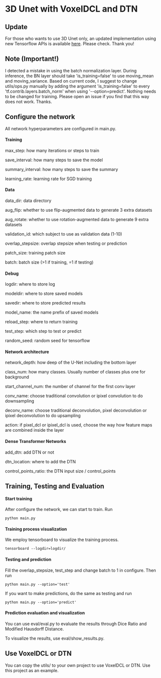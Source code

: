# 3D Unet with VoxelDCL and DTN

## Update
For those who wants to use 3D Unet only, an updated implementation using new Tensorflow APIs is available [here](https://github.com/zhengyang-wang/3D-Unet--Tensorflow). Please check. Thank you!

## Note (Important!)
I detected a mistake in using the batch normalization layer. During inference, the BN layer should take 'is_training=false' to use moving_mean and moving_variance. Based on current code, I suggest to change utils/ops.py manually by adding the argument 'is_training=false' to every 'tf.contrib.layers.batch_norm' when using '--option=predict'. Nothing needs to be changed for training. Please open an issue if you find that this way does not work. Thanks.

## Configure the network
All network hyperparameters are configured in main.py.

#### Training

max_step: how many iterations or steps to train

save_interval: how many steps to save the model

summary_interval: how many steps to save the summary

learning_rate: learning rate for SGD training

#### Data

data_dir: data directory

aug_flip: whether to use flip-augmented data to generate 3 extra datasets

aug_rotate: whether to use rotation-augmented data to generate 9 extra datasets

validation_id: which subject to use as validation data (1-10)

overlap_stepsize: overlap stepsize when testing or prediction

patch_size: training patch size

batch: batch size (>1 if training, =1 if testing)

#### Debug

logdir: where to store log

modeldir: where to store saved models

savedir: where to store predicted results

model_name: the name prefix of saved models

reload_step: where to return training

test_step: which step to test or predict

random_seed: random seed for tensorflow

#### Network architecture

network_depth: how deep of the U-Net including the bottom layer

class_num: how many classes. Usually number of classes plus one for background

start_channel_num: the number of channel for the first conv layer

conv_name: choose traditional convolution or ipixel convolution to do downsampling

deconv_name: choose traditional deconvolution, pixel deconvolution or ipixel deconvolution to do upsampling

action: if pixel_dcl or ipixel_dcl is used, choose the way how feature maps are combined inside the layer

#### Dense Transformer Networks

add_dtn: add DTN or not

dtn_location: where to add the DTN

control_points_ratio: the DTN input size / control_points


## Training, Testing and Evaluation

#### Start training

After configure the network, we can start to train. Run
```
python main.py
```

#### Training process visualization

We employ tensorboard to visualize the training process.
```
tensorboard --logdir=logdir/
```

#### Testing and prediction

Fill the overlap_stepsize, test_step and change batch to 1 in configure. Then run
```
python main.py --option='test'
```

If you want to make predictions, do the same as testing and run
```
python main.py --option='predict'
```

#### Prediction evaluation and visualization

You can use eval/eval.py to evaluate the results through Dice Ratio and Modified Hausdorff Distance.

To visualize the results, use eval/show_results.py.

## Use VoxelDCL or DTN

You can copy the utils/ to your own project to use VoxelDCL or DTN. Use this project as an example.
